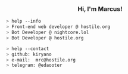 <h3 align="center">Hi, I'm Marcus!</h3> 
<a href="https://github.com/kiryano"></a>

````bash
> help --info
> Front-end web developer @ hostile.org
> Bot Developer @ nightcore.lol
> Bot Developer @ hostile.org
````

````bash
> help --contact
> github: kiryano
> e-mail:  mrc@hostile.org
> telegram: @edaooter
````
